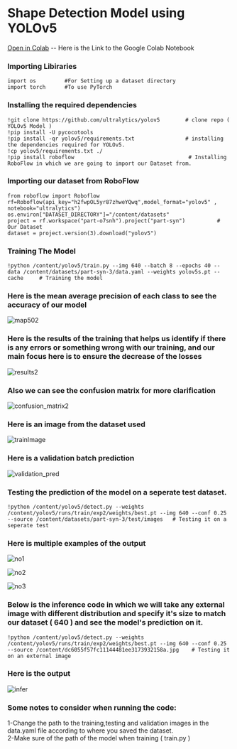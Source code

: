 # Shape Detection Model using YOLOv5

[Open in Colab](https://colab.research.google.com/drive/16uytse5hdZFU1QCnMSICPkGqO5xo486f?usp=sharing) -- Here is the Link to the Google Colab Notebook

### Importing Libiraries
```
import os         #For Setting up a dataset directory 
import torch      #To use PyTorch
```
### Installing the required dependencies
```
!git clone https://github.com/ultralytics/yolov5        # clone repo ( YOLOv5 Model )
!pip install -U pycocotools
!pip install -qr yolov5/requirements.txt                # installing the dependencies required for YOLOv5.
!cp yolov5/requirements.txt ./
!pip install roboflow                                    # Installing RoboFlow in which we are going to import our Dataset from.
```
### Importing our dataset from RoboFlow
```
from roboflow import Roboflow
rf=Roboflow(api_key="h2fwpOL5yr87zhweYQwq",model_format="yolov5" , notebook="ultralytics")
os.environ["DATASET_DIRECTORY"]="/content/datasets"
project = rf.workspace("part-o7snh").project("part-syn")          # Our Dataset
dataset = project.version(3).download("yolov5")
```
### Training The Model
```
!python /content/yolov5/train.py --img 640 --batch 8 --epochs 40 --data /content/datasets/part-syn-3/data.yaml --weights yolov5s.pt --cache     # Training the model
```
### Here is the mean average precision of each class to see the accuracy of our model


![map502](https://github.com/AhmedSaleh627/Shapes_Detection_Model/assets/88249795/dedfdc9e-c520-4991-854b-ed50f2ef1af9)



### Here is the results of the training that helps us identify if there is any errors or something wrong with our training, and our main focus here is to ensure the decrease of the losses

![results2](https://github.com/AhmedSaleh627/Shapes_Detection_Model/assets/88249795/c50e4f6a-5e9d-4496-95ec-cbe626b1eef6)


### Also we can see the confusion matrix for more clarification

![confusion_matrix2](https://github.com/AhmedSaleh627/Shapes_Detection_Model/assets/88249795/ee1e5478-8c2d-4e74-83a3-61da2998e653)


### Here is an image from the dataset used
![trainImage](https://github.com/AhmedSaleh627/Shapes_Detection_Model/assets/88249795/1fcfb10f-0117-403f-bdb2-ecf4d8b18932)


### Here is a validation batch prediction

![validation_pred](https://github.com/AhmedSaleh627/Shapes_Detection_Model/assets/88249795/673a3d71-858d-4ca5-b352-e04a6f8224a5)


### Testing the prediction of the model on a seperate test dataset.
```
!python /content/yolov5/detect.py --weights /content/yolov5/runs/train/exp2/weights/best.pt --img 640 --conf 0.25 --source /content/datasets/part-syn-3/test/images   # Testing it on a seperate test
```
###  Here is multiple examples of the output

![no1](https://github.com/AhmedSaleh627/Shapes_Detection_Model/assets/88249795/de225c6a-e5cd-45f0-aae3-c2dcc11133df)

![no2](https://github.com/AhmedSaleh627/Shapes_Detection_Model/assets/88249795/52f2fee5-1098-4002-bb23-f03bcb76e24f)

![no3](https://github.com/AhmedSaleh627/Shapes_Detection_Model/assets/88249795/b459954a-e312-429e-9210-f7ba4904a55c)


### Below is the inference code in which we will take any external image with different distribution and specify it's size to match our dataset ( 640 ) and see the model's prediction on it.
```
!python /content/yolov5/detect.py --weights /content/yolov5/runs/train/exp2/weights/best.pt --img 640 --conf 0.25 --source /content/dc6055f57fc11144481ee3173932158a.jpg    # Testing it on an external image
```

###  Here is the output

![infer](https://github.com/AhmedSaleh627/Shapes_Detection_Model/assets/88249795/0c421db8-c9ed-43bb-a4b5-d1d9039aa51e)


###  Some notes to consider when running the code:
  1-Change the path to the training,testing and validation images in the data.yaml file according to where you saved the dataset.<br/>
  2-Make sure of the path of the model when training ( train.py )
